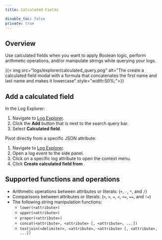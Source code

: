 ```yaml
---
title: Calculated Fields

disable_toc: false
private: true
---
```


## Overview

Use calculated fields when you want to apply Boolean logic, perform arithmetic operations, and/or manipulate strings while querying your logs.

{{< img src="logs/explorer/calculated_query.png" alt="The create a calculated field modal with a formula that concatenates the first name and last name and makes it lowercase" style="width:50%;">}}

## Add a calculated field

In the Log Explorer:

1. Navigate to [Log Explorer][1].
1. Click the **Add** button that is next to the search query bar.
1. Select **Calculated field**.

Pivot directly from a specific JSON attribute:

1. Navigate to [Log Explorer][1].
1. Open a log event to the side panel.
1. Click on a specific log attribute to open the context menu.
1. Click **Create calculated field from <attribute>**.

## Supported functions and operations

- Arithmetic operations between attributes or literals: (`+`, `-`, `*`, and `/`)
- Comparisons between attributes or literals: (`>`, `>`, `=`, `<`, `<=`, `==`, and `!=`)
- The following string manipulation functions:
    - `lower(<attribute>)`
    - `upper(<attribute>)`
    - `proper(<attribute>)`
    - `concat(<attribute>, <attribute> [, <attribute>, ...])`
    - `textjoin(<delimiter>, <attribute>, <attribute> [, <attribute>, ...])`

[1]: https://app.datadoghq.com/logs
